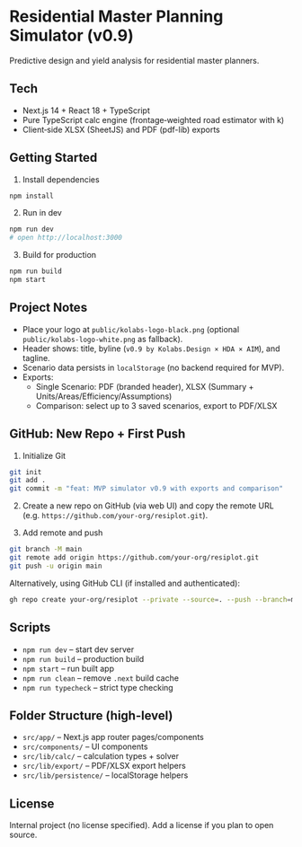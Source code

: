 # Residential Master Planning Simulator (v0.9)

Predictive design and yield analysis for residential master planners.

## Tech
- Next.js 14 + React 18 + TypeScript
- Pure TypeScript calc engine (frontage‑weighted road estimator with k)
- Client‑side XLSX (SheetJS) and PDF (pdf-lib) exports

## Getting Started

1. Install dependencies

```bash
npm install
```

2. Run in dev

```bash
npm run dev
# open http://localhost:3000
```

3. Build for production

```bash
npm run build
npm start
```

## Project Notes
- Place your logo at `public/kolabs-logo-black.png` (optional `public/kolabs-logo-white.png` as fallback).
- Header shows: title, byline (`v0.9 by Kolabs.Design × HDA × AIM`), and tagline.
- Scenario data persists in `localStorage` (no backend required for MVP).
- Exports:
  - Single Scenario: PDF (branded header), XLSX (Summary + Units/Areas/Efficiency/Assumptions)
  - Comparison: select up to 3 saved scenarios, export to PDF/XLSX

## GitHub: New Repo + First Push

1. Initialize Git

```bash
git init
git add .
git commit -m "feat: MVP simulator v0.9 with exports and comparison"
```

2. Create a new repo on GitHub (via web UI) and copy the remote URL (e.g. `https://github.com/your-org/resiplot.git`).

3. Add remote and push

```bash
git branch -M main
git remote add origin https://github.com/your-org/resiplot.git
git push -u origin main
```

Alternatively, using GitHub CLI (if installed and authenticated):

```bash
gh repo create your-org/resiplot --private --source=. --push --branch=main
```

## Scripts
- `npm run dev` – start dev server
- `npm run build` – production build
- `npm start` – run built app
- `npm run clean` – remove `.next` build cache
- `npm run typecheck` – strict type checking

## Folder Structure (high-level)
- `src/app/` – Next.js app router pages/components
- `src/components/` – UI components
- `src/lib/calc/` – calculation types + solver
- `src/lib/export/` – PDF/XLSX export helpers
- `src/lib/persistence/` – localStorage helpers

## License
Internal project (no license specified). Add a license if you plan to open source.

